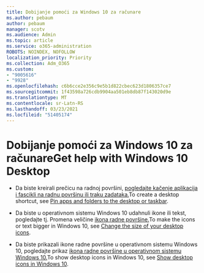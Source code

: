 ```yaml
---
title: Dobijanje pomoći za Windows 10 za računare
ms.author: pebaum
author: pebaum
manager: scotv
ms.audience: Admin
ms.topic: article
ms.service: o365-administration
ROBOTS: NOINDEX, NOFOLLOW
localization_priority: Priority
ms.collection: Adm_O365
ms.custom:
- "9005616"
- "9928"
ms.openlocfilehash: c6b6cce2e356c9e5b1d822cbec623d1806357ce7
ms.sourcegitcommit: 1f43598a726cdb9904aa501eb8db87f143020d9e
ms.translationtype: MT
ms.contentlocale: sr-Latn-RS
ms.lasthandoff: 03/23/2021
ms.locfileid: "51405174"
---
```

# <a name="get-help-with-windows-10-desktop"></a><span data-ttu-id="f3b1f-102">Dobijanje pomoći za Windows 10 za računare</span><span class="sxs-lookup"><span data-stu-id="f3b1f-102">Get help with Windows 10 Desktop</span></span>

- <span data-ttu-id="f3b1f-103">Da biste kreirali prečicu na radnoj površini, [pogledajte kačenje aplikacija i fascikli na radnu površinu ili traku zadataka.](https://support.microsoft.com/windows/pin-apps-and-folders-to-the-desktop-or-taskbar-f3c749fb-e298-4cf1-adda-7fd635df6bb0)</span><span class="sxs-lookup"><span data-stu-id="f3b1f-103">To create a desktop shortcut, see [Pin apps and folders to the desktop or taskbar](https://support.microsoft.com/windows/pin-apps-and-folders-to-the-desktop-or-taskbar-f3c749fb-e298-4cf1-adda-7fd635df6bb0).</span></span>

- <span data-ttu-id="f3b1f-104">Da biste u operativnom sistemu Windows 10 udahnuli ikone ili tekst, pogledajte tj. Promena veličine [ikona radne površine.](https://support.microsoft.com/windows/change-the-size-of-your-desktop-icons-85a9d341-2a4f-3d96-c796-ae116a187211)</span><span class="sxs-lookup"><span data-stu-id="f3b1f-104">To make the icons or text bigger in Windows 10, see [Change the size of your desktop icons](https://support.microsoft.com/windows/change-the-size-of-your-desktop-icons-85a9d341-2a4f-3d96-c796-ae116a187211).</span></span>

- <span data-ttu-id="f3b1f-105">Da biste prikazali ikone radne površine u operativnom sistemu Windows 10, pogledajte prikaz [ikona radne površine u operativnom sistemu Windows 10.](https://support.microsoft.com/windows/show-desktop-icons-in-windows-10-c13270f0-3812-c71d-f27e-29aa32588b20)</span><span class="sxs-lookup"><span data-stu-id="f3b1f-105">To show desktop icons in Windows 10, see [Show desktop icons in Windows 10](https://support.microsoft.com/windows/show-desktop-icons-in-windows-10-c13270f0-3812-c71d-f27e-29aa32588b20).</span></span>